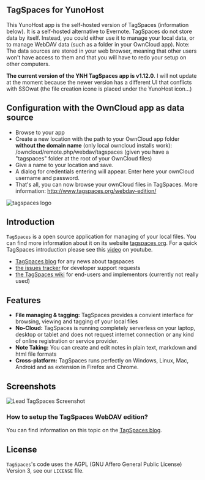 ## TagSpaces for YunoHost
This YunoHost app is the self-hosted version of TagSpaces (information below). It is a self-hosted alternative to Evernote.
TagSpaces do not store data by itself. Instead, you could either use it to manage your local data, or to manage WebDAV data (such as a folder in your OwnCloud app).
Note: The data sources are stored in your web browser, meaning that other users won't have access to them and that you will have to redo your setup on other computers.

**The current version of the YNH TagSpaces app is v1.12.0**. I will not update at the moment because the newer version has a different UI that conflicts with SSOwat (the file creation icone is placed under the YunoHost icon...)

Configuration with the OwnCloud app as data source
--------------------------------------------------
- Browse to your app
- Create a new location with the path to your OwnCloud app folder **without the domain name** (only local owncloud installs work): /owncloud/remote.php/webdav/tagspaces (given you have a "tagspaces" folder at the root of your OwnCloud files)
- Give a name to your location and save.
- A dialog for credentials entering will appear. Enter here your ownCloud username and password.
- That's all, you can now browse your ownCloud files in TagSpaces.
More information: http://www.tagspaces.org/webdav-edition/


![tagspaces logo](https://raw.github.com/uggrock/tagspaces/master/data/assets/icon96.png) 
## Introduction

`TagSpaces` is a open source application for managing of your local files. You can find more information about it on its website [tagspaces.org](http://tagspaces.org/). For a quick TagSpaces introduction please see this [video](https://www.youtube.com/embed/CJ2hYU6U-C8) on youtube.

- [TagSpaces blog](http://tagspaces.org/blog/) for any news about tagspaces
- [the issues tracker](https://github.com/uggrock/tagspaces/issues) for developer support requests
- [the TagSpaces wiki](https://github.com/uggrock/tagspaces/wiki) for end-users and implementors (currently not really used)

## Features

* **File managing & tagging:** TagSpaces provides a convient interface for browsing, viewing and tagging of your local files
* **No-Cloud:** TagSpaces is running completely serverless on your laptop, desktop or tablet and does not request internet connection or any kind of online registration or service provider.
* **Note Taking:** You can create and edit notes in plain text, markdown and html file formats
* **Cross-platform:** TagSpaces runs perfectly on Windows, Linux, Mac, Android and as extension in Firefox and Chrome.

## Screenshots

![Lead TagSpaces Screenshot](http://www.tagspaces.org/content/v1.7/tagspaces-lead-screenshot.png)

### How to setup the TagSpaces WebDAV edition?
You can find information on this topic on the [TagSpaces blog](http://www.tagspaces.org/webdav-edition/).

## License

`TagSpaces`'s code uses the AGPL (GNU Affero General Public License) Version 3, see our `LICENSE` file.
